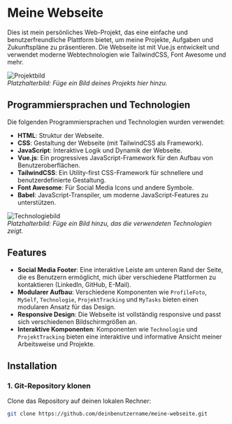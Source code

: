 # Meine Webseite

Dies ist mein persönliches Web-Projekt, das eine einfache und benutzerfreundliche Plattform bietet, um meine Projekte, Aufgaben und Zukunftspläne zu präsentieren. Die Webseite ist mit Vue.js entwickelt und verwendet moderne Webtechnologien wie TailwindCSS, Font Awesome und mehr.

![Projektbild](https://via.placeholder.com/500x300)  
*Platzhalterbild: Füge ein Bild deines Projekts hier hinzu.*

## Programmiersprachen und Technologien

Die folgenden Programmiersprachen und Technologien wurden verwendet:

- **HTML**: Struktur der Webseite.
- **CSS**: Gestaltung der Webseite (mit TailwindCSS als Framework).
- **JavaScript**: Interaktive Logik und Dynamik der Webseite.
- **Vue.js**: Ein progressives JavaScript-Framework für den Aufbau von Benutzeroberflächen.
- **TailwindCSS**: Ein Utility-first CSS-Framework für schnellere und benutzerdefinierte Gestaltung.
- **Font Awesome**: Für Social Media Icons und andere Symbole.
- **Babel**: JavaScript-Transpiler, um moderne JavaScript-Features zu unterstützen.

![Technologiebild](https://via.placeholder.com/500x300)  
*Platzhalterbild: Füge ein Bild hinzu, das die verwendeten Technologien zeigt.*

## Features

- **Social Media Footer**: Eine interaktive Leiste am unteren Rand der Seite, die es Benutzern ermöglicht, mich über verschiedene Plattformen zu kontaktieren (LinkedIn, GitHub, E-Mail).
- **Modularer Aufbau**: Verschiedene Komponenten wie `ProfileFoto`, `MySelf`, `Technologie`, `ProjektTracking` und `MyTasks` bieten einen modularen Ansatz für das Design.
- **Responsive Design**: Die Webseite ist vollständig responsive und passt sich verschiedenen Bildschirmgrößen an.
- **Interaktive Komponenten**: Komponenten wie `Technologie` und `ProjektTracking` bieten eine interaktive und informative Ansicht meiner Arbeitsweise und Projekte.

## Installation

### 1. Git-Repository klonen

Clone das Repository auf deinen lokalen Rechner:

```bash
git clone https://github.com/deinbenutzername/meine-webseite.git
